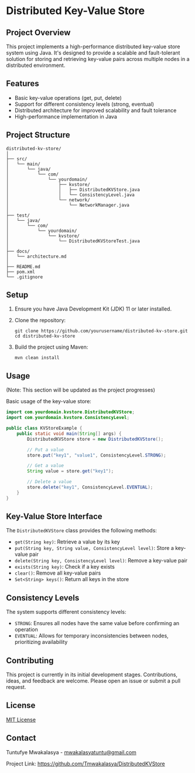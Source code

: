 # Distributed Key-Value Store

## Project Overview
This project implements a high-performance distributed key-value store system using Java. It's designed to provide a scalable and fault-tolerant solution for storing and retrieving key-value pairs across multiple nodes in a distributed environment.

## Features
- Basic key-value operations (get, put, delete)
- Support for different consistency levels (strong, eventual)
- Distributed architecture for improved scalability and fault tolerance
- High-performance implementation in Java

## Project Structure
```
distributed-kv-store/
│
├── src/
│   └── main/
│       └── java/
│           └── com/
│               └── yourdomain/
│                   ├── kvstore/
│                   │   ├── DistributedKVStore.java
│                   │   └── ConsistencyLevel.java
│                   └── network/
│                       └── NetworkManager.java
│
├── test/
│   └── java/
│       └── com/
│           └── yourdomain/
│               └── kvstore/
│                   └── DistributedKVStoreTest.java
│
├── docs/
│   └── architecture.md
│
├── README.md
├── pom.xml
└── .gitignore
```

## Setup
1. Ensure you have Java Development Kit (JDK) 11 or later installed.

2. Clone the repository:
   ```
   git clone https://github.com/yourusername/distributed-kv-store.git
   cd distributed-kv-store
   ```

3. Build the project using Maven:
   ```
   mvn clean install
   ```

## Usage
(Note: This section will be updated as the project progresses)

Basic usage of the key-value store:

```java
import com.yourdomain.kvstore.DistributedKVStore;
import com.yourdomain.kvstore.ConsistencyLevel;

public class KVStoreExample {
    public static void main(String[] args) {
        DistributedKVStore store = new DistributedKVStore();

        // Put a value
        store.put("key1", "value1", ConsistencyLevel.STRONG);

        // Get a value
        String value = store.get("key1");

        // Delete a value
        store.delete("key1", ConsistencyLevel.EVENTUAL);
    }
}
```

## Key-Value Store Interface
The `DistributedKVStore` class provides the following methods:

- `get(String key)`: Retrieve a value by its key
- `put(String key, String value, ConsistencyLevel level)`: Store a key-value pair
- `delete(String key, ConsistencyLevel level)`: Remove a key-value pair
- `exists(String key)`: Check if a key exists
- `clear()`: Remove all key-value pairs
- `Set<String> keys()`: Return all keys in the store

## Consistency Levels
The system supports different consistency levels:

- `STRONG`: Ensures all nodes have the same value before confirming an operation
- `EVENTUAL`: Allows for temporary inconsistencies between nodes, prioritizing availability

## Contributing
This project is currently in its initial development stages. Contributions, ideas, and feedback are welcome. Please open an issue or submit a pull request.

## License
[MIT License](https://opensource.org/licenses/MIT)

## Contact
Tuntufye Mwakalasya - mwakalasyatuntu@gmail.com

Project Link: https://github.com/Tmwakalasya/DistributedKVStore
